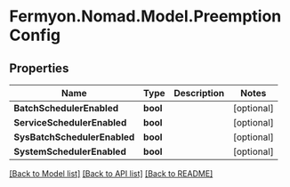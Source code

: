 # Fermyon.Nomad.Model.PreemptionConfig

## Properties

Name | Type | Description | Notes
------------ | ------------- | ------------- | -------------
**BatchSchedulerEnabled** | **bool** |  | [optional] 
**ServiceSchedulerEnabled** | **bool** |  | [optional] 
**SysBatchSchedulerEnabled** | **bool** |  | [optional] 
**SystemSchedulerEnabled** | **bool** |  | [optional] 

[[Back to Model list]](../README.md#documentation-for-models) [[Back to API list]](../README.md#documentation-for-api-endpoints) [[Back to README]](../README.md)

